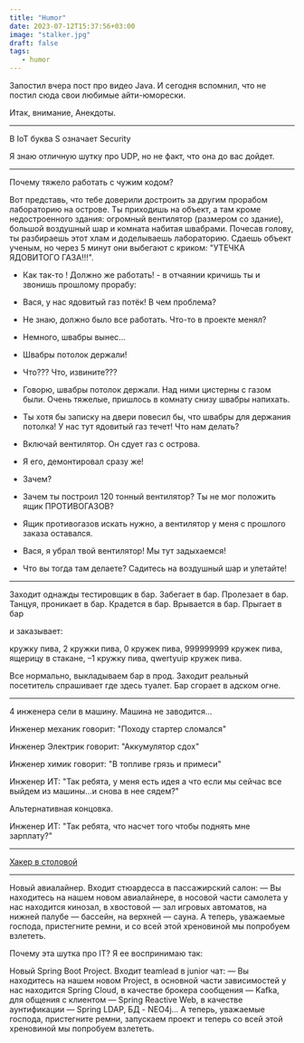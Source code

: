 ```yaml
---
title: "Humor"
date: 2023-07-12T15:37:56+03:00
image: "stalker.jpg"
draft: false
tags:
   - humor
---
```


Запостил вчера пост про видео Java. И сегодня вспомнил, что не постил сюда свои любимые айти-юморески.

Итак, внимание, Анекдоты.


***

В IoT  буква S означает Security


Я знаю отличную шутку про UDP, но не факт, что она до вас дойдет.

***

Почему тяжело работать с чужим кодом?

Вот представь, что тебе доверили достроить за другим прорабом лабораторию на острове.
Ты приходишь на объект, а там кроме недостроенного здания: огромный вентилятор (размером со здание), большой воздушный шар и комната набитая швабрами.
Почесав голову, ты разбираешь этот хлам и доделываешь лабораторию. Сдаешь объект ученым, но через 5 минут они выбегают с криком: "УТЕЧКА ЯДОВИТОГО ГАЗА!!!".

- Как так-то ! Должно же работать! - в отчаянии кричишь ты и звонишь прошлому прорабу:

- Вася, у нас ядовитый газ потёк! В чем проблема?

- Не знаю, должно было все работать. Что-то в проекте менял?

- Немного, швабры вынес...

- Швабры потолок держали!

- Что??? Что, извините???

- Говорю, швабры потолок держали. Над ними цистерны с газом были. Очень тяжелые, пришлось в комнату снизу швабры напихать.

- Ты хотя бы записку на двери повесил бы, что швабры для держания потолка! У нас тут ядовитый газ течет! Что нам делать?

- Включай вентилятор. Он сдует газ с острова.

- Я его, демонтировал сразу же!

- Зачем?

- Зачем ты построил 120 тонный вентилятор? Ты не мог положить ящик ПРОТИВОГАЗОВ?

- Ящик противогазов искать нужно, а вентилятор у меня с прошлого заказа оставался.

- Вася, я убрал твой вентилятор! Мы тут задыхаемся!

- Что вы тогда там делаете? Садитесь на воздушный шар и улетайте!


***


Заходит однажды тестировщик в бар.
Забегает в бар.
Пролезает в бар.
Танцуя, проникает в бар.
Крадется в бар.
Врывается в бар.
Прыгает в бар

и заказывает:

кружку пива,
2 кружки пива,
0 кружек пива,
999999999 кружек пива,
ящерицу в стакане,
–1 кружку пива,
qwertyuip кружек пива.

Все нормально, выкладываем бар в прод. Заходит реальный посетитель спрашивает где здесь туалет.
Бар сгорает в адском огне.


***

4 инженера сели в машину. Машина не заводится...⁠⁠


Инженер механик говорит: "Походу стартер сломался"

Инженер Электрик говорит: "Аккумулятор сдох"

Инженер химик говорит: "В топливе грязь и примеси"

Инженер ИТ: "Так ребята, у меня есть идея а что если мы сейчас все выйдем из машины...и снова в нее сядем?"

Альтернативная концовка.

Инженер ИТ: "Так ребята, что насчет того чтобы поднять мне зарплату?"


***

[Хакер в столовой](https://xakep.ru/2006/12/16/35784/)

***

Новый авиалайнер. Входит стюардесса в пассажирский салон:
— Вы находитесь на нашем новом авиалайнере, в носовой части самолета у нас находится кинозал, в хвостовой — зал игровых автоматов, на нижней палубе
— бассейн, на верхней — сауна. А теперь, уважаемые господа, пристегните ремни, и со всей этой хреновиной мы попробуем взлететь.

Почему эта шутка про IT? Я ее воспринимаю так:

Новый Spring Boot Project. Входит teamlead в junior чат:
— Вы находитесь на нашем новом Project, в основной части зависимостей у нас находится Spring Cloud, в качестве брокера сообщения — Kafka, для общения с клиентом
— Spring Reactive Web, в качестве аунтификации — Spring LDAP, БД - NEO4j...
А теперь, уважаемые господа, пристегните ремни, запускаем проект и теперь со всей этой хреновиной мы попробуем взлететь.

